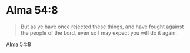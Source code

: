# Alma 54:8

> But as ye have once rejected these things, and have fought against the people of the Lord, even so I may expect you will do it again.

[Alma 54:8](https://www.churchofjesuschrist.org/study/scriptures/bofm/alma/54?lang=eng&id=p8#p8)


